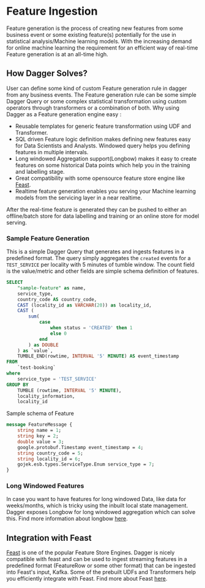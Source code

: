 # Feature Ingestion

Feature generation is the process of creating new features from some business event or some existing feature(s) potentially for the use in statistical analysis/Machine learning models. With the increasing demand for online machine learning the requirement for an efficient way of real-time Feature generation is at an all-time high.

## How Dagger Solves?

User can define some kind of custom Feature generation rule in dagger from any business events. The Feature generation rule can be some simple Dagger Query or some complex statistical transformation using custom operators through transformers or a combination of both. Why using Dagger as a Feature generation engine easy :

- Reusable templates for generic feature transformation using UDF and Transformer.
- SQL driven Feature logic definition makes defining new features easy for Data Scientists and Analysts. Windowed query helps you defining features in multiple intervals.
- Long windowed Aggregation support(Longbow) makes it easy to create features on some historical Data points which help you in the training and labelling stage.
- Great compatibility with some opensource feature store engine like [Feast](https://github.com/feast-dev/feast).
- Realtime feature generation enables you serving your Machine learning models from the servicing layer in a near realtime.

After the real-time feature is generated they can be pushed to either an offline/batch store for data labelling and training or an online store for model serving.

### Sample Feature Generation

This is a simple Dagger Query that generates and ingests features in a predefined format. The query simply aggregates the `created` events for a `TEST_SERVICE` per locality with 5 minutes of tumble window. The count field is the value/metric and other fields are simple schema definition of features.

```SQL
SELECT
    "sample-feature" as name,
    service_type,
    country_code AS country_code,
    CAST (locality_id as VARCHAR(20)) as locality_id,
    CAST (
        sum(
            case
                when status = 'CREATED' then 1
                else 0
            end
        ) as DOUBLE
    ) as `value`,
    TUMBLE_END(rowtime, INTERVAL '5' MINUTE) AS event_timestamp
FROM
    `test-booking`
where
    service_type = 'TEST_SERVICE'
GROUP BY
    TUMBLE (rowtime, INTERVAL '5' MINUTE),
    locality_information,
    locality_id
```

Sample schema of Feature

```protobuf
message FeatureMessage {
    string name = 1;
    string key = 2;
    double value = 3;
    google.protobuf.Timestamp event_timestamp = 4;
    string country_code = 5;
    string locality_id = 6;
    gojek.esb.types.ServiceType.Enum service_type = 7;
}
```

### Long Windowed Features

In case you want to have features for long windowed Data, like data for weeks/months, which is tricky using the inbuilt local state management. Dagger exposes Longbow for long windowed aggregation which can solve this. Find more information about longbow [here](update-link).

## Integration with Feast

[Feast](https://github.com/feast-dev/feast) is one of the popular Feature Store Engines. Dagger is nicely compatible with feast and can be used to ingest streaming features in a predefined format (FeatureRow or some other format) that can be ingested into Feast's input, Kafka. Some of the prebuilt UDFs and Transformers help you efficiently integrate with Feast. Find more about Feast [here](https://feast.dev/).
